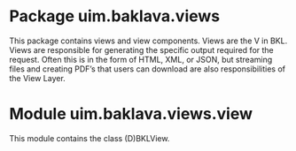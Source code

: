 # Package uim.baklava.views

This package contains views and view components. Views are the V in BKL. Views are responsible for generating the specific output required for the request. Often this is in the form of HTML, XML, or JSON, but streaming files and creating PDF’s that users can download are also responsibilities of the View Layer.

# Module uim.baklava.views.view

This module contains the class (D)BKLView.

